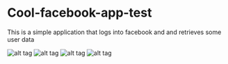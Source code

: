 # Cool-facebook-app-test
This is a simple application that logs into facebook and and retrieves some user data


![alt tag](https://raw.githubusercontent.com/lawlessc/Cool-facebook-app-test/screenshots/1.png)
![alt tag](https://raw.githubusercontent.com/lawlessc/Cool-facebook-app-test/screenshots/2.png)
![alt tag](https://raw.githubusercontent.com/lawlessc/Cool-facebook-app-test/screenshots/3.png)
![alt tag](https://raw.githubusercontent.com/lawlessc/Cool-facebook-app-test/screenshots/4.png)